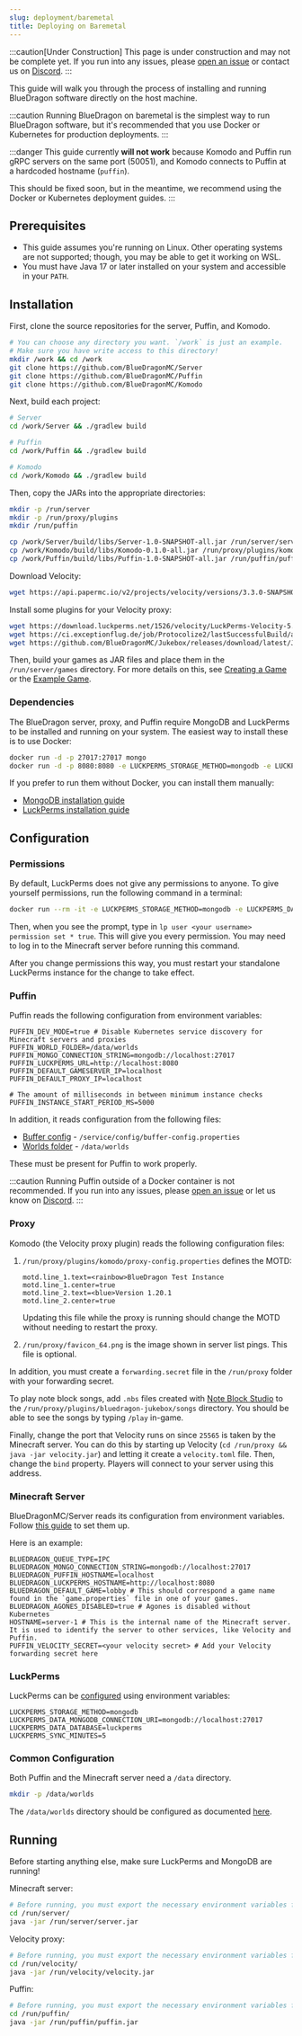 ```yaml
---
slug: deployment/baremetal
title: Deploying on Baremetal
---
```


:::caution[Under Construction]
This page is under construction and may not be complete yet.
If you run into any issues, please [open an issue](https://github.com/BlueDragonMC/Docs/issues)
or contact us on [Discord](https://bluedragonmc.com/discord).
:::

This guide will walk you through the process of installing and running BlueDragon software directly on the host machine.

:::caution
Running BlueDragon on baremetal is the simplest way to run BlueDragon software, but it's recommended that you use Docker or Kubernetes for production deployments.
:::

:::danger
This guide currently **will not work** because Komodo and Puffin run gRPC servers on the same port (50051), and Komodo connects to Puffin at a hardcoded hostname (`puffin`).

This should be fixed soon, but in the meantime, we recommend using the Docker or Kubernetes deployment guides.
:::

## Prerequisites

- This guide assumes you're running on Linux. Other operating systems are not supported; though, you may be able to get it working on WSL.
- You must have Java 17 or later installed on your system and accessible in your `PATH`.

## Installation

First, clone the source repositories for the server, Puffin, and Komodo.

```sh
# You can choose any directory you want. `/work` is just an example.
# Make sure you have write access to this directory!
mkdir /work && cd /work
git clone https://github.com/BlueDragonMC/Server
git clone https://github.com/BlueDragonMC/Puffin
git clone https://github.com/BlueDragonMC/Komodo
```

Next, build each project:

```sh
# Server
cd /work/Server && ./gradlew build

# Puffin
cd /work/Puffin && ./gradlew build

# Komodo
cd /work/Komodo && ./gradlew build
```

Then, copy the JARs into the appropriate directories:

```sh
mkdir -p /run/server
mkdir -p /run/proxy/plugins
mkdir /run/puffin

cp /work/Server/build/libs/Server-1.0-SNAPSHOT-all.jar /run/server/server.jar
cp /work/Komodo/build/libs/Komodo-0.1.0-all.jar /run/proxy/plugins/komodo.jar
cp /work/Puffin/build/libs/Puffin-1.0-SNAPSHOT-all.jar /run/puffin/puffin.jar
```

Download Velocity:

```sh
wget https://api.papermc.io/v2/projects/velocity/versions/3.3.0-SNAPSHOT/builds/370/downloads/velocity-3.3.0-SNAPSHOT-370.jar -O /run/proxy/velocity.jar
```

Install some plugins for your Velocity proxy:

```sh
wget https://download.luckperms.net/1526/velocity/LuckPerms-Velocity-5.4.113.jar -O /run/proxy/plugins/luckperms.jar
wget https://ci.exceptionflug.de/job/Protocolize2/lastSuccessfulBuild/artifact/protocolize-velocity/target/protocolize-velocity.jar -O /run/proxy/plugins/protocolize.jar
wget https://github.com/BlueDragonMC/Jukebox/releases/download/latest/Jukebox-1.0-SNAPSHOT-all.jar -O /run/proxy/plugins/jukebox.jar
```

Then, build your games as JAR files and place them in the `/run/server/games` directory. For more details on this, see [Creating a Game](/guides/creating-a-game) or the [Example Game](/intro/example-game).

### Dependencies

The BlueDragon server, proxy, and Puffin require MongoDB and LuckPerms to be installed and running on your system. The easiest way to install these is to use Docker:

```sh
docker run -d -p 27017:27017 mongo
docker run -d -p 8080:8080 -e LUCKPERMS_STORAGE_METHOD=mongodb -e LUCKPERMS_DATA_MONGODB_CONNECTION_URI="mongodb://localhost:27017/" -e LUCKPERMS_DATA_DATABASE=luckperms --net host ghcr.io/luckperms/rest-api
```

If you prefer to run them without Docker, you can install them manually:

- [MongoDB installation guide](https://www.mongodb.com/docs/manual/administration/install-on-linux/)
- [LuckPerms installation guide](https://github.com/LuckPerms/rest-api?tab=readme-ov-file#usage-manual)

## Configuration

### Permissions

By default, LuckPerms does not give any permissions to anyone. To give yourself permissions, run the following command in a terminal:

```sh
docker run --rm -it -e LUCKPERMS_STORAGE_METHOD=mongodb -e LUCKPERMS_DATA_MONGODB_CONNECTION_URI="mongodb://localhost:27017/" -e LUCKPERMS_DATA_DATABASE=luckperms --net host ghcr.io/luckperms/rest-api
```

Then, when you see the prompt, type in `lp user <your username> permission set * true`. This will give you every permission. You may need to log in to the Minecraft server before running this command.

After you change permissions this way, you must restart your standalone LuckPerms instance for the change to take effect.

### Puffin

Puffin reads the following configuration from environment variables:

```properties
PUFFIN_DEV_MODE=true # Disable Kubernetes service discovery for Minecraft servers and proxies
PUFFIN_WORLD_FOLDER=/data/worlds
PUFFIN_MONGO_CONNECTION_STRING=mongodb://localhost:27017
PUFFIN_LUCKPERMS_URL=http://localhost:8080
PUFFIN_DEFAULT_GAMESERVER_IP=localhost
PUFFIN_DEFAULT_PROXY_IP=localhost

# The amount of milliseconds in between minimum instance checks
PUFFIN_INSTANCE_START_PERIOD_MS=5000
```

In addition, it reads configuration from the following files:

- [Buffer config](/reference/buffer-config) - `/service/config/buffer-config.properties`
- [Worlds folder](#common-configuration) - `/data/worlds`

These must be present for Puffin to work properly.

:::caution
Running Puffin outside of a Docker container is not recommended. If you run into any issues, please [open an issue](https://github.com/BlueDragonMC/Puffin/issues/new) or let us know on [Discord](https://bluedragonmc.com/discord).
:::

### Proxy

Komodo (the Velocity proxy plugin) reads the following configuration files:

1. `/run/proxy/plugins/komodo/proxy-config.properties` defines the MOTD:

   ```properties
   motd.line_1.text=<rainbow>BlueDragon Test Instance
   motd.line_1.center=true
   motd.line_2.text=<blue>Version 1.20.1
   motd.line_2.center=true
   ```

   Updating this file while the proxy is running should change the MOTD without needing to restart the proxy.

2. `/run/proxy/favicon_64.png` is the image shown in server list pings. This file is optional.

In addition, you must create a `forwarding.secret` file in the `/run/proxy` folder with your forwarding secret.

To play note block songs, add `.nbs` files created with [Note Block Studio](https://opennbs.org/) to the `/run/proxy/plugins/bluedragon-jukebox/songs` directory.
You should be able to see the songs by typing `/play` in-game.

Finally, change the port that Velocity runs on since `25565` is taken by the Minecraft server. You can do this by starting up Velocity (`cd /run/proxy && java -jar velocity.jar`) and letting it create a `velocity.toml` file. Then, change the `bind` property. Players will connect to your server using this address.

### Minecraft Server

BlueDragonMC/Server reads its configuration from environment variables. Follow [this guide](/reference/environment) to set them up.

Here is an example:

```properties
BLUEDRAGON_QUEUE_TYPE=IPC
BLUEDRAGON_MONGO_CONNECTION_STRING=mongodb://localhost:27017
BLUEDRAGON_PUFFIN_HOSTNAME=localhost
BLUEDRAGON_LUCKPERMS_HOSTNAME=http://localhost:8080
BLUEDRAGON_DEFAULT_GAME=lobby # This should correspond a game name found in the `game.properties` file in one of your games.
BLUEDRAGON_AGONES_DISABLED=true # Agones is disabled without Kubernetes
HOSTNAME=server-1 # This is the internal name of the Minecraft server. It is used to identify the server to other services, like Velocity and Puffin.
PUFFIN_VELOCITY_SECRET=<your velocity secret> # Add your Velocity forwarding secret here
```

### LuckPerms

LuckPerms can be [configured](https://github.com/LuckPerms/rest-api?tab=readme-ov-file#configuration) using environment variables:

```properties
LUCKPERMS_STORAGE_METHOD=mongodb
LUCKPERMS_DATA_MONGODB_CONNECTION_URI=mongodb://localhost:27017
LUCKPERMS_DATA_DATABASE=luckperms
LUCKPERMS_SYNC_MINUTES=5
```

### Common Configuration

Both Puffin and the Minecraft server need a `/data` directory.

```sh
mkdir -p /data/worlds
```

The `/data/worlds` directory should be configured as documented [here](https://github.com/BlueDragonMC/Server/blob/190709f461bc41edfa1b606fffdd2c9ebeeff852/INTEGRATION.md#44-world-loading).

## Running

Before starting anything else, make sure LuckPerms and MongoDB are running!

Minecraft server:

```sh
# Before running, you must export the necessary environment variables from the Configuration section of this guide!
cd /run/server/
java -jar /run/server/server.jar
```

Velocity proxy:

```sh
# Before running, you must export the necessary environment variables from the Configuration section of this guide!
cd /run/velocity/
java -jar /run/velocity/velocity.jar
```

Puffin:

```sh
# Before running, you must export the necessary environment variables from the Configuration section of this guide!
cd /run/puffin/
java -jar /run/puffin/puffin.jar
```
